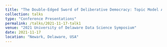 ```yaml
---
title: "The Double-Edged Sword of Deliberative Democracy: Topic Model Analysis of International Climate Change Speeches"
collection: talks
type: "Conference Presentations"
permalink: /talks/2021-11-17-talk1
venue: "2021 University of Delaware Data Science Symposium"
date: 2021-11-17
location: "Newark, Delaware, USA"
---
```

